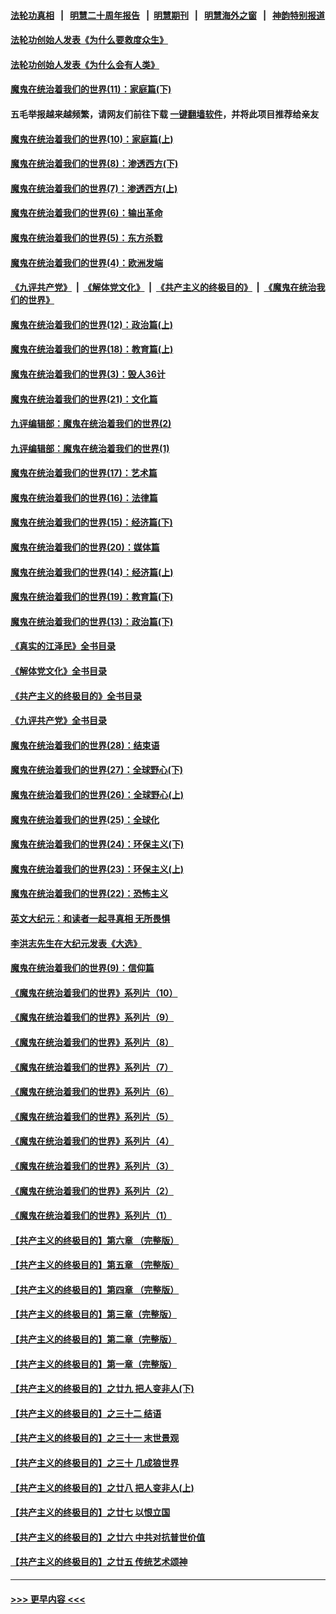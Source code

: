 #### [法轮功真相](https://github.com/gfw-breaker/truth/blob/master/README.md?t=0) &nbsp;&nbsp;|&nbsp;&nbsp; [明慧二十周年报告](https://github.com/gfw-breaker/mh-reports/blob/master/README.md?t=0) &nbsp;&nbsp;|&nbsp;&nbsp;[明慧期刊](https://github.com/gfw-breaker/mh-qikan) &nbsp;&nbsp;|&nbsp;&nbsp; [明慧海外之窗](https://github.com/gfw-breaker/mh-news/blob/master/README.md?t=0) &nbsp;&nbsp;|&nbsp;&nbsp; [神韵特别报道](https://github.com/gfw-breaker/mh-news/blob/master/shenyun.md?t=0)
#### [法轮功创始人发表《为什么要救度众生》](../pages/nsc422/n13975246.md?t=05250943) 
#### [法轮功创始人发表《为什么会有人类》](../pages/nsc422/n13912117.md?t=05250943) 
#### [魔鬼在统治着我们的世界(11)：家庭篇(下)](../pages/nsc422/n10440961.md?t=05250943) 
#### 五毛举报越来越频繁，请网友们前往下载 [一键翻墙软件](https://github.com/gfw-breaker/ssr-accounts)，并将此项目推荐给亲友
#### [魔鬼在统治着我们的世界(10)：家庭篇(上)](../pages/nsc422/n10435448.md?t=05250943) 
#### [魔鬼在统治着我们的世界(8)：渗透西方(下)](../pages/nsc422/n10429603.md?t=05250943) 
#### [魔鬼在统治着我们的世界(7)：渗透西方(上)](../pages/nsc422/n10426013.md?t=05250943) 
#### [魔鬼在统治着我们的世界(6)：输出革命](../pages/nsc422/n10421536.md?t=05250943) 
#### [魔鬼在统治着我们的世界(5)：东方杀戮](../pages/nsc422/n10417707.md?t=05250943) 
#### [魔鬼在统治着我们的世界(4)：欧洲发端](../pages/nsc422/n10414890.md?t=05250943) 
#### [《九评共产党》](https://github.com/begood0513/9ping.md/blob/master/README.md) &nbsp;|&nbsp; [《解体党文化》](../../../../jtdwh.md/blob/master/README.md)  &nbsp;|&nbsp; [《共产主义的终极目的》](../../../../gczydzjmd.md/blob/master/README.md) &nbsp;|&nbsp; [《魔鬼在统治我们的世界》](../../../../mgztzwmdsj.md/blob/master/README.md) 
#### [魔鬼在统治着我们的世界(12)：政治篇(上)](../pages/nsc422/n10444576.md?t=05250943) 
#### [魔鬼在统治着我们的世界(18)：教育篇(上)](../pages/nsc422/n10526970.md?t=05250943) 
#### [魔鬼在统治着我们的世界(3)：毁人36计](../pages/nsc422/n10411583.md?t=05250943) 
#### [魔鬼在统治着我们的世界(21)：文化篇](../pages/nsc422/n10597706.md?t=05250943) 
#### [九评编辑部：魔鬼在统治着我们的世界(2)](../pages/nsc422/n10410036.md?t=05250943) 
#### [九评编辑部：魔鬼在统治着我们的世界(1)](../pages/nsc422/n10406825.md?t=05250943) 
#### [魔鬼在统治着我们的世界(17)：艺术篇](../pages/nsc422/n10499093.md?t=05250943) 
#### [魔鬼在统治着我们的世界(16)：法律篇](../pages/nsc422/n10485969.md?t=05250943) 
#### [魔鬼在统治着我们的世界(15)：经济篇(下)](../pages/nsc422/n10469975.md?t=05250943) 
#### [魔鬼在统治着我们的世界(20)：媒体篇](../pages/nsc422/n10586579.md?t=05250943) 
#### [魔鬼在统治着我们的世界(14)：经济篇(上)](../pages/nsc422/n10457370.md?t=05250943) 
#### [魔鬼在统治着我们的世界(19)：教育篇(下)](../pages/nsc422/n10564808.md?t=05250943) 
#### [魔鬼在统治着我们的世界(13)：政治篇(下)](../pages/nsc422/n10448270.md?t=05250943) 
#### [《真实的江泽民》全书目录](../pages/nsc422/n13721399.md?t=05250943) 
#### [《解体党文化》全书目录](../pages/nsc422/n13721157.md?t=05250943) 
#### [《共产主义的终极目的》全书目录](../pages/nsc422/n13721048.md?t=05250943) 
#### [《九评共产党》全书目录](../pages/nsc422/n13708085.md?t=05250943) 
#### [魔鬼在统治着我们的世界(28)：结束语](../pages/nsc422/n10936246.md?t=05250943) 
#### [魔鬼在统治着我们的世界(27)：全球野心(下)](../pages/nsc422/n10928319.md?t=05250943) 
#### [魔鬼在统治着我们的世界(26)：全球野心(上)](../pages/nsc422/n10900318.md?t=05250943) 
#### [魔鬼在统治着我们的世界(25)：全球化](../pages/nsc422/n10788205.md?t=05250943) 
#### [魔鬼在统治着我们的世界(24)：环保主义(下)](../pages/nsc422/n10695307.md?t=05250943) 
#### [魔鬼在统治着我们的世界(23)：环保主义(上)](../pages/nsc422/n10688613.md?t=05250943) 
#### [魔鬼在统治着我们的世界(22)：恐怖主义](../pages/nsc422/n10614727.md?t=05250943) 
#### [英文大纪元：和读者一起寻真相 无所畏惧](../pages/nsc422/n12542027.md?t=05250943) 
#### [李洪志先生在大纪元发表《大选》](../pages/nsc422/n12534746.md?t=05250943) 
#### [魔鬼在统治着我们的世界(9)：信仰篇](../pages/nsc422/n10432159.md?t=05250943) 
#### [《魔鬼在统治着我们的世界》系列片（10）](../pages/nsc422/n12292670.md?t=05250943) 
#### [《魔鬼在统治着我们的世界》系列片（9）](../pages/nsc422/n12290859.md?t=05250943) 
#### [《魔鬼在统治着我们的世界》系列片（8）](../pages/nsc422/n12287445.md?t=05250943) 
#### [《魔鬼在统治着我们的世界》系列片（7）](../pages/nsc422/n12283425.md?t=05250943) 
#### [《魔鬼在统治着我们的世界》系列片（6）](../pages/nsc422/n12282314.md?t=05250943) 
#### [《魔鬼在统治着我们的世界》系列片（5）](../pages/nsc422/n12281419.md?t=05250943) 
#### [《魔鬼在统治着我们的世界》系列片（4）](../pages/nsc422/n12274024.md?t=05250943) 
#### [《魔鬼在统治着我们的世界》系列片（3）](../pages/nsc422/n12271322.md?t=05250943) 
#### [《魔鬼在统治着我们的世界》系列片（2）](../pages/nsc422/n12269049.md?t=05250943) 
#### [《魔鬼在统治着我们的世界》系列片（1）](../pages/nsc422/n12267575.md?t=05250943) 
#### [【共产主义的终极目的】第六章 （完整版）](../pages/nsc422/n11428913.md?t=05250943) 
#### [【共产主义的终极目的】第五章 （完整版）](../pages/nsc422/n11428912.md?t=05250943) 
#### [【共产主义的终极目的】第四章 （完整版）](../pages/nsc422/n11428907.md?t=05250943) 
#### [【共产主义的终极目的】第三章（完整版）](../pages/nsc422/n11428848.md?t=05250943) 
#### [【共产主义的终极目的】第二章（完整版）](../pages/nsc422/n11428831.md?t=05250943) 
#### [【共产主义的终极目的】第一章（完整版）](../pages/nsc422/n11417651.md?t=05250943) 
#### [【共产主义的终极目的】之廿九 把人变非人(下)](../pages/nsc422/n11344140.md?t=05250943) 
#### [【共产主义的终极目的】之三十二 结语](../pages/nsc422/n11360535.md?t=05250943) 
#### [【共产主义的终极目的】之三十一 末世景观](../pages/nsc422/n11351129.md?t=05250943) 
#### [【共产主义的终极目的】之三十 几成狼世界](../pages/nsc422/n11348280.md?t=05250943) 
#### [【共产主义的终极目的】之廿八 把人变非人(上)](../pages/nsc422/n11340492.md?t=05250943) 
#### [【共产主义的终极目的】之廿七 以恨立国](../pages/nsc422/n11336944.md?t=05250943) 
#### [【共产主义的终极目的】之廿六 中共对抗普世价值](../pages/nsc422/n11324785.md?t=05250943) 
#### [【共产主义的终极目的】之廿五 传统艺术颂神](../pages/nsc422/n11296396.md?t=05250943) 

----
#### [ >>> 更早内容 <<< ](../indexes/nsc422-earlier.md)
